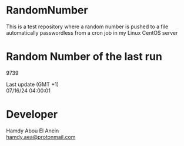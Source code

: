 # RandomNumber    
This is a test repository where a random number is pushed to a file automatically passwordless from a cron job in my Linux CentOS server    
# Random Number of the last run   
9739
      
Last update (GMT +1)    
07/16/24 04:00:01
# Developer    
Hamdy Abou El Anein   
hamdy.aea@protonmail.com
